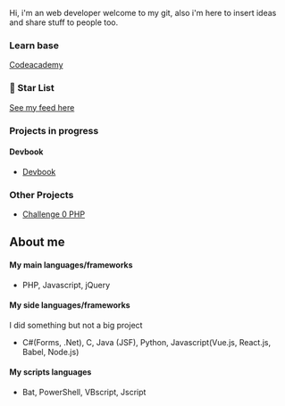 
Hi, i'm an web developer welcome to my git, also i'm here to insert ideas and share stuff to people too.
### Learn base
[Codeacademy](https://www.codecademy.com/profiles/hiago.silverio)

### 🌟 Star List
[See my feed here](https://github.com/hiagosilverio?tab=stars)

### Projects in progress

#### Devbook
- [Devbook](https://github.com/hiagosilverio/web-devbook)

### Other Projects

- [Challenge 0 PHP](https://github.com/hiagosilverio/challenge-0-php/blob/master/README.md)


## About me 

#### My main languages/frameworks 
- PHP, Javascript, jQuery

#### My side languages/frameworks
I did something but not a big project

- C#(Forms, .Net), C, Java (JSF), Python, Javascript(Vue.js, React.js, Babel, Node.js)

#### My scripts languages
- Bat, PowerShell, VBscript, Jscript

